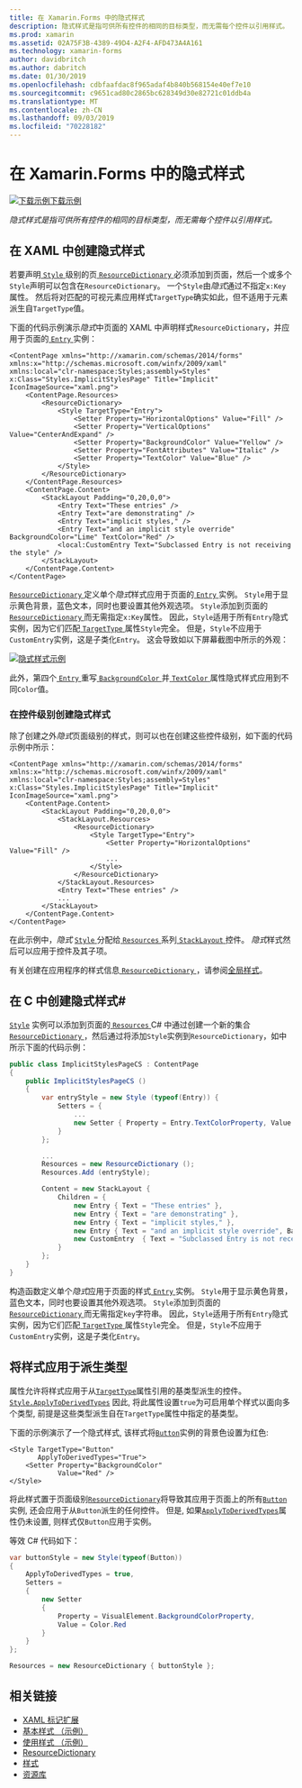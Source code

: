 ```yaml
---
title: 在 Xamarin.Forms 中的隐式样式
description: 隐式样式是指可供所有控件的相同的目标类型，而无需每个控件以引用样式。
ms.prod: xamarin
ms.assetid: 02A75F3B-4389-49D4-A2F4-AFD473A4A161
ms.technology: xamarin-forms
author: davidbritch
ms.author: dabritch
ms.date: 01/30/2019
ms.openlocfilehash: cdbfaafdac8f965adaf4b840b568154e40ef7e10
ms.sourcegitcommit: c9651cad80c2865bc628349d30e82721c01ddb4a
ms.translationtype: MT
ms.contentlocale: zh-CN
ms.lasthandoff: 09/03/2019
ms.locfileid: "70228182"
---
```

# <a name="implicit-styles-in-xamarinforms"></a>在 Xamarin.Forms 中的隐式样式

[![下载示例](~/media/shared/download.png)下载示例](https://docs.microsoft.com/samples/xamarin/xamarin-forms-samples/userinterface-styles-basicstyles)

_隐式样式是指可供所有控件的相同的目标类型，而无需每个控件以引用样式。_

## <a name="create-an-implicit-style-in-xaml"></a>在 XAML 中创建隐式样式

若要声明[ `Style` ](xref:Xamarin.Forms.Style)级别的页[ `ResourceDictionary` ](xref:Xamarin.Forms.ResourceDictionary)必须添加到页面，然后一个或多个`Style`声明可以包含在`ResourceDictionary`。 一个`Style`由*隐式*通过不指定`x:Key`属性。 然后将对匹配的可视元素应用样式`TargetType`确实如此，但不适用于元素派生自`TargetType`值。

下面的代码示例演示*隐式*中页面的 XAML 中声明样式`ResourceDictionary`，并应用于页面的[ `Entry` ](xref:Xamarin.Forms.Entry)实例：

```xaml
<ContentPage xmlns="http://xamarin.com/schemas/2014/forms" xmlns:x="http://schemas.microsoft.com/winfx/2009/xaml" xmlns:local="clr-namespace:Styles;assembly=Styles" x:Class="Styles.ImplicitStylesPage" Title="Implicit" IconImageSource="xaml.png">
    <ContentPage.Resources>
        <ResourceDictionary>
            <Style TargetType="Entry">
                <Setter Property="HorizontalOptions" Value="Fill" />
                <Setter Property="VerticalOptions" Value="CenterAndExpand" />
                <Setter Property="BackgroundColor" Value="Yellow" />
                <Setter Property="FontAttributes" Value="Italic" />
                <Setter Property="TextColor" Value="Blue" />
            </Style>
        </ResourceDictionary>
    </ContentPage.Resources>
    <ContentPage.Content>
        <StackLayout Padding="0,20,0,0">
            <Entry Text="These entries" />
            <Entry Text="are demonstrating" />
            <Entry Text="implicit styles," />
            <Entry Text="and an implicit style override" BackgroundColor="Lime" TextColor="Red" />
            <local:CustomEntry Text="Subclassed Entry is not receiving the style" />
        </StackLayout>
    </ContentPage.Content>
</ContentPage>
```

[ `ResourceDictionary` ](xref:Xamarin.Forms.ResourceDictionary)定义单个*隐式*样式应用于页面的[ `Entry` ](xref:Xamarin.Forms.Entry)实例。 `Style`用于显示黄色背景，蓝色文本，同时也要设置其他外观选项。 `Style`添加到页面的[ `ResourceDictionary` ](xref:Xamarin.Forms.ResourceDictionary)而无需指定`x:Key`属性。 因此，`Style`适用于所有`Entry`隐式实例，因为它们匹配[ `TargetType` ](xref:Xamarin.Forms.Style.TargetType)属性`Style`完全。 但是，`Style`不应用于`CustomEntry`实例，这是子类化`Entry`。 这会导致如以下屏幕截图中所示的外观：

[![隐式样式示例](implicit-images/implicit-styles.png)](implicit-images/implicit-styles-large.png#lightbox)

此外，第四个[ `Entry` ](xref:Xamarin.Forms.Entry)重写[ `BackgroundColor` ](xref:Xamarin.Forms.VisualElement.BackgroundColor)并[ `TextColor` ](xref:Xamarin.Forms.Entry.TextColor)属性隐式样式应用到不同`Color`值。

### <a name="create-an-implicit-style-at-the-control-level"></a>在控件级别创建隐式样式

除了创建之外*隐式*页面级别的样式，则可以也在创建这些控件级别，如下面的代码示例中所示：

```xaml
<ContentPage xmlns="http://xamarin.com/schemas/2014/forms" xmlns:x="http://schemas.microsoft.com/winfx/2009/xaml" xmlns:local="clr-namespace:Styles;assembly=Styles" x:Class="Styles.ImplicitStylesPage" Title="Implicit" IconImageSource="xaml.png">
    <ContentPage.Content>
        <StackLayout Padding="0,20,0,0">
            <StackLayout.Resources>
                <ResourceDictionary>
                    <Style TargetType="Entry">
                        <Setter Property="HorizontalOptions" Value="Fill" />
                        ...
                    </Style>
                </ResourceDictionary>
            </StackLayout.Resources>
            <Entry Text="These entries" />
            ...
        </StackLayout>
    </ContentPage.Content>
</ContentPage>
```

在此示例中，*隐式* [ `Style` ](xref:Xamarin.Forms.Style)分配给[ `Resources` ](xref:Xamarin.Forms.VisualElement.Resources)系列[ `StackLayout` ](xref:Xamarin.Forms.StackLayout)控件。 *隐式*样式然后可以应用于控件及其子项。

有关创建在应用程序的样式信息[ `ResourceDictionary` ](xref:Xamarin.Forms.ResourceDictionary)，请参阅[全局样式](~/xamarin-forms/user-interface/styles/application.md)。

## <a name="create-an-implicit-style-in-c35"></a>在 C 中创建隐式样式&#35;

[`Style`](xref:Xamarin.Forms.Style) 实例可以添加到页面的[ `Resources` ](xref:Xamarin.Forms.VisualElement.Resources) C# 中通过创建一个新的集合[ `ResourceDictionary` ](xref:Xamarin.Forms.ResourceDictionary)，然后通过将添加`Style`实例到`ResourceDictionary`，如中所示下面的代码示例：

```csharp
public class ImplicitStylesPageCS : ContentPage
{
    public ImplicitStylesPageCS ()
    {
        var entryStyle = new Style (typeof(Entry)) {
            Setters = {
                ...
                new Setter { Property = Entry.TextColorProperty, Value = Color.Blue }
            }
        };

        ...
        Resources = new ResourceDictionary ();
        Resources.Add (entryStyle);

        Content = new StackLayout {
            Children = {
                new Entry { Text = "These entries" },
                new Entry { Text = "are demonstrating" },
                new Entry { Text = "implicit styles," },
                new Entry { Text = "and an implicit style override", BackgroundColor = Color.Lime, TextColor = Color.Red },
                new CustomEntry  { Text = "Subclassed Entry is not receiving the style" }
            }
        };
    }
}
```

构造函数定义单个*隐式*应用于页面的样式[ `Entry` ](xref:Xamarin.Forms.Entry)实例。 `Style`用于显示黄色背景，蓝色文本，同时也要设置其他外观选项。 `Style`添加到页面的[ `ResourceDictionary` ](xref:Xamarin.Forms.ResourceDictionary)而无需指定`key`字符串。 因此，`Style`适用于所有`Entry`隐式实例，因为它们匹配[ `TargetType` ](xref:Xamarin.Forms.Style.TargetType)属性`Style`完全。 但是，`Style`不应用于`CustomEntry`实例，这是子类化`Entry`。

## <a name="apply-a-style-to-derived-types"></a>将样式应用于派生类型

属性允许将样式应用于从[`TargetType`](xref:Xamarin.Forms.Style.TargetType)属性引用的基类型派生的控件。 [`Style.ApplyToDerivedTypes`](xref:Xamarin.Forms.Style.ApplyToDerivedTypes) 因此, 将此属性设置`true`为可启用单个样式以面向多个类型, 前提是这些类型派生自在`TargetType`属性中指定的基类型。

下面的示例演示了一个隐式样式, 该样式将[`Button`](xref:Xamarin.Forms.Button)实例的背景色设置为红色:

```xaml
<Style TargetType="Button"
       ApplyToDerivedTypes="True">
    <Setter Property="BackgroundColor"
            Value="Red" />
</Style>
```

将此样式置于页面级别[`ResourceDictionary`](xref:Xamarin.Forms.ResourceDictionary)将导致其应用于页面上的所有[`Button`](xref:Xamarin.Forms.Button)实例, 还会应用于从`Button`派生的任何控件。 但是, 如果[`ApplyToDerivedTypes`](xref:Xamarin.Forms.Style.ApplyToDerivedTypes)属性仍未设置, 则样式仅`Button`应用于实例。

等效 C# 代码如下：

```csharp
var buttonStyle = new Style(typeof(Button))
{
    ApplyToDerivedTypes = true,
    Setters =
    {
        new Setter
        {
            Property = VisualElement.BackgroundColorProperty,
            Value = Color.Red
        }
    }
};

Resources = new ResourceDictionary { buttonStyle };
```

## <a name="related-links"></a>相关链接

- [XAML 标记扩展](~/xamarin-forms/xaml/xaml-basics/xaml-markup-extensions.md)
- [基本样式 （示例）](https://docs.microsoft.com/samples/xamarin/xamarin-forms-samples/userinterface-styles-basicstyles)
- [使用样式 （示例）](https://docs.microsoft.com/samples/xamarin/xamarin-forms-samples/workingwithstyles)
- [ResourceDictionary](xref:Xamarin.Forms.ResourceDictionary)
- [样式](xref:Xamarin.Forms.Style)
- [资源库](xref:Xamarin.Forms.Setter)
